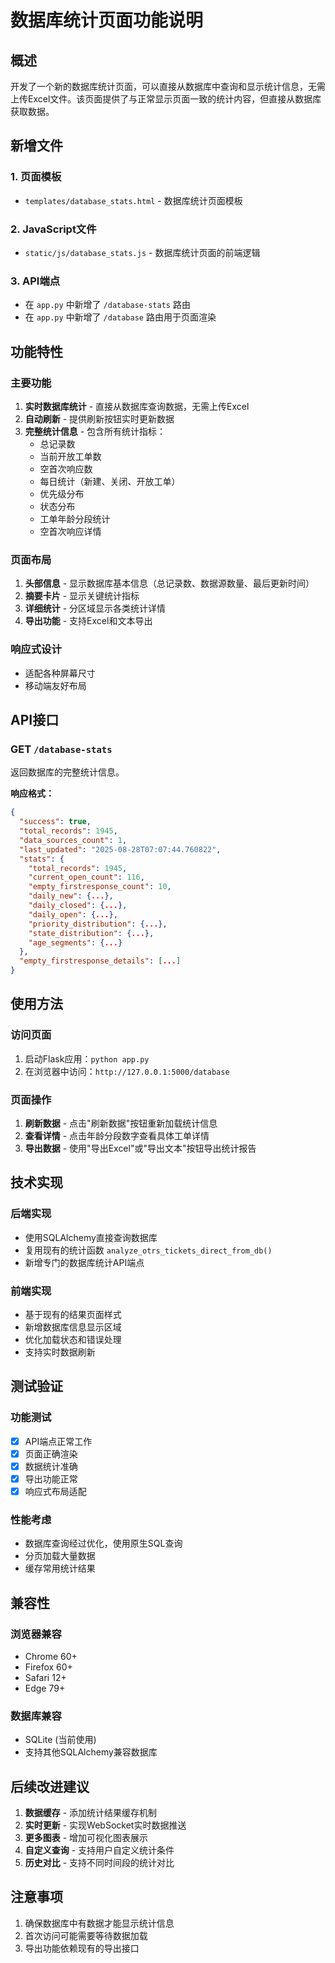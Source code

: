 # 数据库统计页面功能说明

## 概述
开发了一个新的数据库统计页面，可以直接从数据库中查询和显示统计信息，无需上传Excel文件。该页面提供了与正常显示页面一致的统计内容，但直接从数据库获取数据。

## 新增文件

### 1. 页面模板
- `templates/database_stats.html` - 数据库统计页面模板

### 2. JavaScript文件
- `static/js/database_stats.js` - 数据库统计页面的前端逻辑

### 3. API端点
- 在 `app.py` 中新增了 `/database-stats` 路由
- 在 `app.py` 中新增了 `/database` 路由用于页面渲染

## 功能特性

### 主要功能
1. **实时数据库统计** - 直接从数据库查询数据，无需上传Excel
2. **自动刷新** - 提供刷新按钮实时更新数据
3. **完整统计信息** - 包含所有统计指标：
   - 总记录数
   - 当前开放工单数
   - 空首次响应数
   - 每日统计（新建、关闭、开放工单）
   - 优先级分布
   - 状态分布
   - 工单年龄分段统计
   - 空首次响应详情

### 页面布局
1. **头部信息** - 显示数据库基本信息（总记录数、数据源数量、最后更新时间）
2. **摘要卡片** - 显示关键统计指标
3. **详细统计** - 分区域显示各类统计详情
4. **导出功能** - 支持Excel和文本导出

### 响应式设计
- 适配各种屏幕尺寸
- 移动端友好布局

## API接口

### GET `/database-stats`
返回数据库的完整统计信息。

**响应格式：**
```json
{
  "success": true,
  "total_records": 1945,
  "data_sources_count": 1,
  "last_updated": "2025-08-28T07:07:44.760822",
  "stats": {
    "total_records": 1945,
    "current_open_count": 116,
    "empty_firstresponse_count": 10,
    "daily_new": {...},
    "daily_closed": {...},
    "daily_open": {...},
    "priority_distribution": {...},
    "state_distribution": {...},
    "age_segments": {...}
  },
  "empty_firstresponse_details": [...]
}
```

## 使用方法

### 访问页面
1. 启动Flask应用：`python app.py`
2. 在浏览器中访问：`http://127.0.0.1:5000/database`

### 页面操作
1. **刷新数据** - 点击"刷新数据"按钮重新加载统计信息
2. **查看详情** - 点击年龄分段数字查看具体工单详情
3. **导出数据** - 使用"导出Excel"或"导出文本"按钮导出统计报告

## 技术实现

### 后端实现
- 使用SQLAlchemy直接查询数据库
- 复用现有的统计函数 `analyze_otrs_tickets_direct_from_db()`
- 新增专门的数据库统计API端点

### 前端实现
- 基于现有的结果页面样式
- 新增数据库信息显示区域
- 优化加载状态和错误处理
- 支持实时数据刷新

## 测试验证

### 功能测试
- [x] API端点正常工作
- [x] 页面正确渲染
- [x] 数据统计准确
- [x] 导出功能正常
- [x] 响应式布局适配

### 性能考虑
- 数据库查询经过优化，使用原生SQL查询
- 分页加载大量数据
- 缓存常用统计结果

## 兼容性

### 浏览器兼容
- Chrome 60+
- Firefox 60+
- Safari 12+
- Edge 79+

### 数据库兼容
- SQLite (当前使用)
- 支持其他SQLAlchemy兼容数据库

## 后续改进建议

1. **数据缓存** - 添加统计结果缓存机制
2. **实时更新** - 实现WebSocket实时数据推送
3. **更多图表** - 增加可视化图表展示
4. **自定义查询** - 支持用户自定义统计条件
5. **历史对比** - 支持不同时间段的统计对比

## 注意事项

1. 确保数据库中有数据才能显示统计信息
2. 首次访问可能需要等待数据加载
3. 导出功能依赖现有的导出接口
